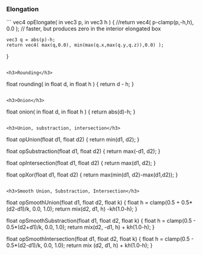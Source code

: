 
<h3>Elongation</h3>
```
vec4 opElongate( in vec3 p, in vec3 h )
{
    //return vec4( p-clamp(p,-h,h), 0.0 ); // faster, but produces zero in the interior elongated box
    
    vec3 q = abs(p)-h;
    return vec4( max(q,0.0), min(max(q.x,max(q.y,q.z)),0.0) );
}
```

<h3>Rounding</h3>
```
float rounding( in float d, in float h )
{
    return d - h;
}
```

<h3>Onion</h3>

```
float onion( in float d, in float h )
{
    return abs(d)-h;
}

```

<h3>Union, substraction, intersection</h3>
```
float opUnion(float d1, float d2) {
	return min(d1, d2);
}

float opSubstraction(float d1, float d2) {
	return max(-d1, d2);
}

float opIntersection(float d1, float d2) {
	return max(d1, d2);
}

float opXor(float d1, float d2) {
	return max(min(d1, d2)-max(d1,d2));
}
```

<h3>Smooth Union, Substraction, Intersection</h3>
```
float opSmoothUnion(float d1, float d2, float k) {
	float h = clamp(0.5 + 0.5*(d2-d1)/k, 0.0, 1.0);
	return mix(d2, d1, h) -k*h*(1.0-h);
}

float opSmoothSubstraction(float d1, float d2, float k) {
	float h = clamp(0.5 - 0.5*(d2+d1)/k, 0.0, 1.0);
	return mix(d2, -d1, h) + k*h*(1.0-h);
}

float opSmoothIntersection(float d1, float d2, float k) {
	float h = clamp(0.5 - 0.5*(d2-d1)/k, 0.0, 1.0);
	return mix (d2, d1, h) + k*h*(1.0-h);
}
```
